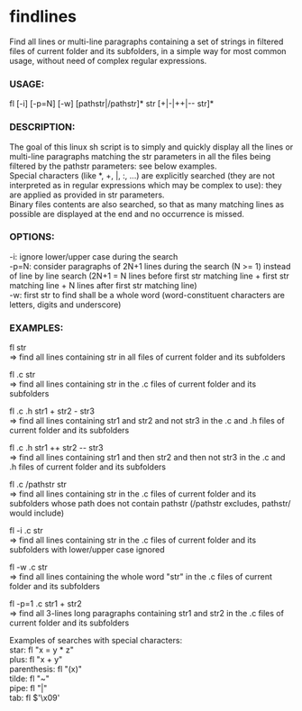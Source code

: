 # findlines
Find all lines or multi-line paragraphs containing a set of strings in filtered files of current folder
and its subfolders, in a simple way for most common usage, without need of complex regular expressions.

### USAGE:

  fl [-i] [-p=N] [-w] [pathstr|/pathstr]* str [+|-|++|-- str]*

### DESCRIPTION:

  The goal of this linux sh script is to simply and quickly display all the lines or multi-line paragraphs
  matching the str parameters in all the files being filtered by the pathstr parameters:
  see below examples.  
  Special characters (like *, +, |, :, ...) are explicitly searched (they are not interpreted
  as in regular expressions which may be complex to use): they are applied as provided in str
  parameters.  
  Binary files contents are also searched, so that as many matching lines as possible are
  displayed at the end and no occurrence is missed.

### OPTIONS:

  -i: ignore lower/upper case during the search  
  -p=N: consider paragraphs of 2N+1 lines during the search (N >= 1) instead of line
      by line search (2N+1 = N lines before first str matching line + first str
      matching line + N lines after first str matching line)  
  -w: first str to find shall be a whole word (word-constituent characters are letters,
      digits and underscore)

### EXAMPLES:

  fl str  
  => find all lines containing str in all files of current folder and its subfolders
    
  fl .c str  
  => find all lines containing str in the .c files of current folder and its subfolders
    
  fl .c .h str1 + str2 - str3  
  => find all lines containing str1 and str2 and not str3 in the .c and .h files
       of current folder and its subfolders
       
  fl .c .h str1 ++ str2 -- str3  
  => find all lines containing str1 and then str2 and then not str3 in the .c and .h files
       of current folder and its subfolders

  fl .c /pathstr str  
  => find all lines containing str in the .c files of current folder and its subfolders
       whose path does not contain pathstr (/pathstr excludes, pathstr/ would include)
       
  fl -i .c str  
  => find all lines containing str in the .c files of current folder and its subfolders
       with lower/upper case ignored
       
  fl -w .c str  
  => find all lines containing the whole word "str" in the .c files of current folder
       and its subfolders
       
  fl -p=1 .c str1 + str2  
  => find all 3-lines long paragraphs containing str1 and str2 in the .c files
       of current folder and its subfolders

Examples of searches with special characters:  
  star: fl "x = y * z"  
  plus: fl "x + y"  
  parenthesis: fl "(x)"  
  tilde: fl "~"  
  pipe: fl "|"  
  tab: fl $'\x09'
